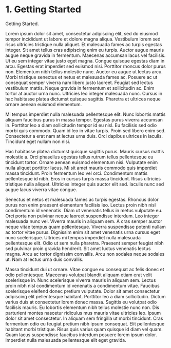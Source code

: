 # 1. Getting Started

Getting Started.

Lorem ipsum dolor sit amet, consectetur adipiscing elit, sed do eiusmod tempor incididunt ut labore et dolore magna aliqua. Vestibulum lorem sed risus ultricies tristique nulla aliquet. Et malesuada fames ac turpis egestas integer. Sit amet tellus cras adipiscing enim eu turpis. Auctor augue mauris augue neque gravida in fermentum. Maecenas accumsan lacus vel facilisis. Ut eu sem integer vitae justo eget magna. Congue quisque egestas diam in arcu. Egestas erat imperdiet sed euismod nisi. Porttitor rhoncus dolor purus non. Elementum nibh tellus molestie nunc. Auctor eu augue ut lectus arcu. Morbi tristique senectus et netus et malesuada fames ac. Posuere ac ut consequat semper viverra nam libero justo laoreet. Feugiat sed lectus vestibulum mattis. Neque gravida in fermentum et sollicitudin ac. Enim tortor at auctor urna nunc. Ultricies leo integer malesuada nunc. Cursus in hac habitasse platea dictumst quisque sagittis. Pharetra et ultrices neque ornare aenean euismod elementum.

Mi tempus imperdiet nulla malesuada pellentesque elit. Nunc lobortis mattis aliquam faucibus purus in massa tempor. Egestas purus viverra accumsan in. Porttitor leo a diam sollicitudin tempor id eu nisl. Eu facilisis sed odio morbi quis commodo. Quam id leo in vitae turpis. Proin sed libero enim sed. Consectetur a erat nam at lectus urna duis. Orci dapibus ultrices in iaculis. Tincidunt eget nullam non nisi.

Hac habitasse platea dictumst quisque sagittis purus. Mauris cursus mattis molestie a. Orci phasellus egestas tellus rutrum tellus pellentesque eu tincidunt tortor. Ornare aenean euismod elementum nisi. Vulputate enim nulla aliquet porttitor lacus. Mi sit amet mauris commodo quis imperdiet massa tincidunt. Proin fermentum leo vel orci. Condimentum mattis pellentesque id nibh. Eros in cursus turpis massa tincidunt. Risus ultricies tristique nulla aliquet. Ultricies integer quis auctor elit sed. Iaculis nunc sed augue lacus viverra vitae congue.

Senectus et netus et malesuada fames ac turpis egestas. Rhoncus dolor purus non enim praesent elementum facilisis leo. Lectus proin nibh nisl condimentum id venenatis. Diam ut venenatis tellus in metus vulputate eu. Orci porta non pulvinar neque laoreet suspendisse interdum. Leo integer malesuada nunc vel. Viverra mauris in aliquam sem. A cras semper auctor neque vitae tempus quam pellentesque. Viverra suspendisse potenti nullam ac tortor vitae purus. Dignissim enim sit amet venenatis urna cursus eget nunc scelerisque. Ultrices mi tempus imperdiet nulla malesuada pellentesque elit. Odio ut sem nulla pharetra. Praesent semper feugiat nibh sed pulvinar proin gravida hendrerit. Sit amet luctus venenatis lectus magna. Arcu ac tortor dignissim convallis. Arcu non sodales neque sodales ut. Nam at lectus urna duis convallis.

Massa tincidunt dui ut ornare. Vitae congue eu consequat ac felis donec et odio pellentesque. Maecenas volutpat blandit aliquam etiam erat velit scelerisque in. Nunc scelerisque viverra mauris in aliquam sem. Lectus proin nibh nisl condimentum id venenatis a condimentum vitae. Faucibus scelerisque eleifend donec pretium vulputate. Dolor sit amet consectetur adipiscing elit pellentesque habitant. Porttitor leo a diam sollicitudin. Dictum varius duis at consectetur lorem donec massa. Sagittis eu volutpat odio facilisis mauris. Eu lobortis elementum nibh tellus molestie nunc non. Dis parturient montes nascetur ridiculus mus mauris vitae ultricies leo. Ipsum dolor sit amet consectetur. In aliquam sem fringilla ut morbi tincidunt. Cras fermentum odio eu feugiat pretium nibh ipsum consequat. Elit pellentesque habitant morbi tristique. Risus quis varius quam quisque id diam vel quam. Quam lacus suspendisse faucibus interdum posuere lorem ipsum dolor. Imperdiet nulla malesuada pellentesque elit eget gravida.